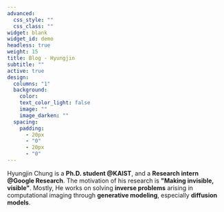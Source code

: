 ```yaml
---
advanced:
  css_style: ""
  css_class: ""
widget: blank
widget_id: demo
headless: true
weight: 15
title: Blog - Hyungjin
subtitle: ""
active: true
design:
  columns: "1"
  background:
    color: 
    text_color_light: false
    image: ""
    image_darken: ""
  spacing:
    padding:
      - 20px
      - "0"
      - 20px
      - "0"
---
```

<!-- ## 📚 Welcome to my Homepage -->

Hyungjin Chung is a **Ph.D. student @KAIST**, and a **Research intern @Google Research**. The motivation of his research is **"Making invisible, visible"**. Mostly, He works on solving **inverse problems** arising in computational imaging through **generative modeling**, especially **diffusion models**.
